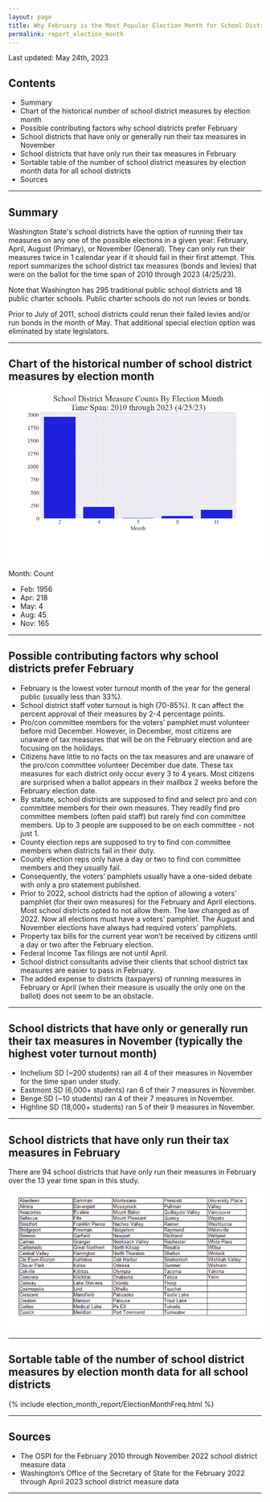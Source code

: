 ```yaml
---
layout: page
title: Why February is the Most Popular Election Month for School District Tax Measures
permalink: report_election_month
---
```


Last updated: May 24th, 2023

## Contents
- Summary
- Chart of the historical number of school district measures by election month
- Possible contributing factors why school districts prefer February
- School districts that have only or generally run their tax measures in November
- School districts that have only run their tax measures in February
- Sortable table of the number of school district measures by election month data for all school districts
- Sources

___

## Summary
Washington State's school districts have the option of running their tax measures on any one of the possible elections in a given year: February, April, August (Primary), or November (General).
They can only run their measures twice in 1 calendar year if it should fail in their first attempt. 
This report summarizes the school district tax measures (bonds and levies) that were on the ballot for the time span of 2010 through 2023 (4/25/23).

Note that Washington has 295 traditional public school districts and 18 public charter schools. Public charter schools 
do not run levies or bonds.

Prior to July of 2011, school districts could rerun their failed levies and/or run bonds in the month of May. That additional special election option was eliminated by state legislators. 

___

## Chart of the historical number of school district measures by election month
![Bar chart of measure counts by month](pagesManual/ElectionMonthReport/ElectionMonthFreqSummary.png "Measure Counts")

Month: Count
- Feb: 1956
- Apr: 218
- May: 4
- Aug: 45
- Nov: 165

___

## Possible contributing factors why school districts prefer February
- February is the lowest voter turnout month of the year for the general public (usually less than 33%).
- School district staff voter turnout is high (70-85%). It can affect the percent approval of their measures by 2-4 percentage points.
- Pro/con committee members for the voters’ pamphlet must volunteer before mid December. However, in December, most citizens are unaware of tax measures that will be on the February election and are focusing on the holidays.
- Citizens have little to no facts on the tax measures and are unaware of the pro/con committee volunteer December due date. These tax measures for each district only occur every 3 to 4 years. Most citizens are surprised 
when a ballot appears in their mailbox 2 weeks before the February election date.
- By statute, school districts are supposed to find and select pro and con committee members for their own measures. They readily find pro committee members (often paid staff) but rarely find con committee members. 
Up to 3 people are supposed to be on each committee - not just 1.
- County election reps are supposed to try to find con committee members when districts fail in their duty. 
- County election reps only have a day or two to find con committee members and they usually fail. 
- Consequently, the voters’ pamphlets usually have a one-sided debate with only a pro statement published.
- Prior to 2022, school districts had the option of allowing a voters’ pamphlet (for their own measures) for the February and April elections. Most school districts opted to not allow them. The law changed as of 2022. 
Now all elections must have a voters’ pamphlet. The August and November elections have always had required voters’ pamphlets.
- Property tax bills for the current year won’t be received by citizens until a day or two after the February election.
- Federal Income Tax filings are not until April.
- School district consultants advise their clients that school district tax measures are easier to pass in February.
- The added expense to districts (taxpayers) of running measures in February or April (when their measure is usually the only one on the ballot) does not seem to be an obstacle.

___

## School districts that have only or generally run their tax measures in November (typically the highest voter turnout month)
- Inchelium SD (~200 students) ran all 4 of their measures in November for the time span under study.
- Eastmont SD (6,000+ students) ran 6 of their 7 measures in November.
- Benge SD (~10 students) ran 4 of their 7 measures in November.
- Highline SD (18,000+ students) ran 5 of their 9 measures in November.

___

## School districts that have only run their tax measures in February
There are 94 school districts that have only run their measures in February over the 13 year time span in this study.

![Table of districts that only has had Feb elections](pagesManual/ElectionMonthReport/FebOnlyDistricts.png "Feb Only Districts")

___

## Sortable table of the number of school district measures by election month data for all school districts

{% include election_month_report/ElectionMonthFreq.html %}

___

## Sources
- The OSPI for the February 2010 through November 2022 school district measure data
- Washington’s Office of the Secretary of State for the February 2022 through April 2023 school district measure data

___

